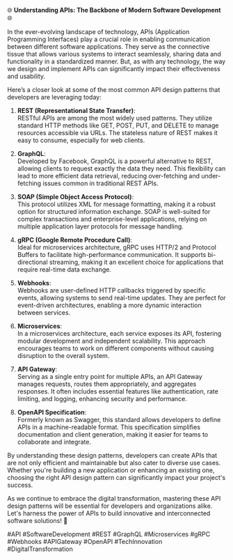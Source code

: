 🌐 **Understanding APIs: The Backbone of Modern Software Development** 🌐

In the ever-evolving landscape of technology, APIs (Application Programming Interfaces) play a crucial role in enabling communication between different software applications. They serve as the connective tissue that allows various systems to interact seamlessly, sharing data and functionality in a standardized manner. But, as with any technology, the way we design and implement APIs can significantly impact their effectiveness and usability.

Here’s a closer look at some of the most common API design patterns that developers are leveraging today:

1. **REST (Representational State Transfer)**:  
   RESTful APIs are among the most widely used patterns. They utilize standard HTTP methods like GET, POST, PUT, and DELETE to manage resources accessible via URLs. The stateless nature of REST makes it easy to consume, especially for web clients.

2. **GraphQL**:  
   Developed by Facebook, GraphQL is a powerful alternative to REST, allowing clients to request exactly the data they need. This flexibility can lead to more efficient data retrieval, reducing over-fetching and under-fetching issues common in traditional REST APIs.

3. **SOAP (Simple Object Access Protocol)**:  
   This protocol utilizes XML for message formatting, making it a robust option for structured information exchange. SOAP is well-suited for complex transactions and enterprise-level applications, relying on multiple application layer protocols for message handling.

4. **gRPC (Google Remote Procedure Call)**:  
   Ideal for microservices architecture, gRPC uses HTTP/2 and Protocol Buffers to facilitate high-performance communication. It supports bi-directional streaming, making it an excellent choice for applications that require real-time data exchange.

5. **Webhooks**:  
   Webhooks are user-defined HTTP callbacks triggered by specific events, allowing systems to send real-time updates. They are perfect for event-driven architectures, enabling a more dynamic interaction between services.

6. **Microservices**:  
   In a microservices architecture, each service exposes its API, fostering modular development and independent scalability. This approach encourages teams to work on different components without causing disruption to the overall system.

7. **API Gateway**:  
   Serving as a single entry point for multiple APIs, an API Gateway manages requests, routes them appropriately, and aggregates responses. It often includes essential features like authentication, rate limiting, and logging, enhancing security and performance.

8. **OpenAPI Specification**:  
   Formerly known as Swagger, this standard allows developers to define APIs in a machine-readable format. This specification simplifies documentation and client generation, making it easier for teams to collaborate and integrate.

By understanding these design patterns, developers can create APIs that are not only efficient and maintainable but also cater to diverse use cases. Whether you're building a new application or enhancing an existing one, choosing the right API design pattern can significantly impact your project's success.

As we continue to embrace the digital transformation, mastering these API design patterns will be essential for developers and organizations alike. Let's harness the power of APIs to build innovative and interconnected software solutions! 🚀

#API #SoftwareDevelopment #REST #GraphQL #Microservices #gRPC #Webhooks #APIGateway #OpenAPI #TechInnovation #DigitalTransformation